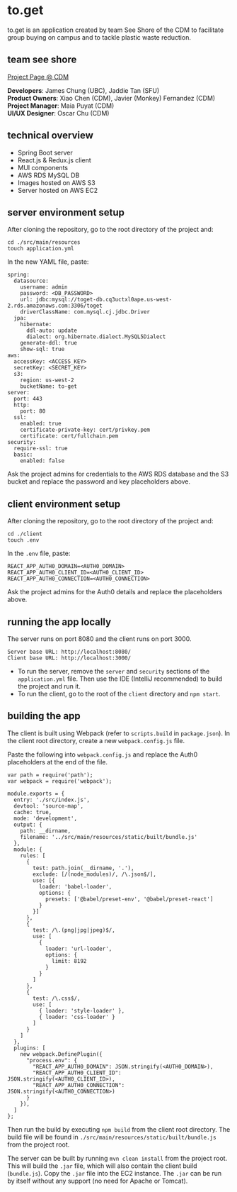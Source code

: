 # to.get

to.get is an application created by team See Shore of the CDM to facilitate group buying on campus and to tackle plastic waste reduction.

## team see shore

[Project Page @ CDM](https://thecdm.ca/projects/industry-projects/seeshore-sfu-fcat)

**Developers**: James Chung (UBC), Jaddie Tan (SFU)\
**Product Owners**: Xiao Chen (CDM), Javier (Monkey) Fernandez (CDM)\
**Project Manager**: Maia Puyat (CDM)\
**UI/UX Designer**: Oscar Chu (CDM)

## technical overview
- Spring Boot server
- React.js & Redux.js client
- MUI components
- AWS RDS MySQL DB
- Images hosted on AWS S3
- Server hosted on AWS EC2

## server environment setup

After cloning the repository, go to the root directory of the project and:
```
cd ./src/main/resources
touch application.yml
```
In the new YAML file, paste:
```
spring:
  datasource:
    username: admin
    password: <DB_PASSWORD>
    url: jdbc:mysql://toget-db.cq3uctxl0ape.us-west-2.rds.amazonaws.com:3306/toget
    driverClassName: com.mysql.cj.jdbc.Driver
  jpa:
    hibernate:
      ddl-auto: update
      dialect: org.hibernate.dialect.MySQL5Dialect
    generate-ddl: true
    show-sql: true
aws:
  accessKey: <ACCESS_KEY>
  secretKey: <SECRET_KEY>
  s3:
    region: us-west-2
    bucketName: to-get
server:
  port: 443
  http:
    port: 80
  ssl:
    enabled: true
    certificate-private-key: cert/privkey.pem
    certificate: cert/fullchain.pem
security:
  require-ssl: true
  basic:
    enabled: false
```
Ask the project admins for credentials to the AWS RDS database and the S3 bucket and replace the password and key placeholders above.

## client environment setup

After cloning the repository, go to the root directory of the project and:
```
cd ./client
touch .env
```
In the `.env` file, paste:
```
REACT_APP_AUTH0_DOMAIN=<AUTH0_DOMAIN>
REACT_APP_AUTH0_CLIENT_ID=<AUTH0_CLIENT_ID>
REACT_APP_AUTH0_CONNECTION=<AUTH0_CONNECTION>
```
Ask the project admins for the Auth0 details and replace the placeholders above.

## running the app locally

The server runs on port 8080 and the client runs on port 3000.
```
Server base URL: http://localhost:8080/
Client base URL: http://localhost:3000/
```

- To run the server, remove the `server` and `security` sections of the `application.yml` file. Then use the IDE (IntelliJ recommended) to build the project and run it.
- To run the client, go to the root of the `client` directory and `npm start`. 

## building the app

The client is built using Webpack (refer to `scripts.build` in `package.json`). In the client root directory, create a new `webpack.config.js` file.

Paste the following into `webpack.config.js` and replace the Auth0 placeholders at the end of the file.

```
var path = require('path');
var webpack = require('webpack');

module.exports = {
  entry: './src/index.js',
  devtool: 'source-map',
  cache: true,
  mode: 'development',
  output: {
    path: __dirname,
    filename: '../src/main/resources/static/built/bundle.js'
  },
  module: {
    rules: [
      {
        test: path.join(__dirname, '.'),
        exclude: [/(node_modules)/, /\.json$/],
        use: [{
          loader: 'babel-loader',
          options: {
            presets: ['@babel/preset-env', '@babel/preset-react']
          }
        }]
      },
      {
        test: /\.(png|jpg|jpeg)$/,
        use: [
          {
            loader: 'url-loader',
            options: {
              limit: 8192
            }
          }
        ]
      },
      {
        test: /\.css$/,
        use: [
          { loader: 'style-loader' },
          { loader: 'css-loader' }
        ]
      }
    ]
  },
  plugins: [
    new webpack.DefinePlugin({
      "process.env": {
        "REACT_APP_AUTH0_DOMAIN": JSON.stringify(<AUTH0_DOMAIN>),
        "REACT_APP_AUTH0_CLIENT_ID": JSON.stringify(<AUTH0_CLIENT_ID>),
        "REACT_APP_AUTH0_CONNECTION": JSON.stringify(<AUTH0_CONNECTION>)
      }
    }),
  ]
};
```

Then run the build by executing `npm build` from the client root directory. The build file will be found in `./src/main/resources/static/built/bundle.js` from the project root.

The server can be built by running `mvn clean install` from the project root. This will build the `.jar` file, which will also contain the client build (`bundle.js`). Copy the `.jar` file into the EC2 instance. The `.jar` can be run by itself without any support (no need for Apache or Tomcat).

